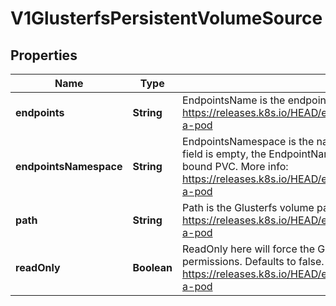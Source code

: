 

# V1GlusterfsPersistentVolumeSource

## Properties

Name | Type | Description | Notes
------------ | ------------- | ------------- | -------------
**endpoints** | **String** | EndpointsName is the endpoint name that details Glusterfs topology. More info: https://releases.k8s.io/HEAD/examples/volumes/glusterfs/README.md#create-a-pod | 
**endpointsNamespace** | **String** | EndpointsNamespace is the namespace that contains Glusterfs endpoint. If this field is empty, the EndpointNamespace defaults to the same namespace as the bound PVC. More info: https://releases.k8s.io/HEAD/examples/volumes/glusterfs/README.md#create-a-pod |  [optional]
**path** | **String** | Path is the Glusterfs volume path. More info: https://releases.k8s.io/HEAD/examples/volumes/glusterfs/README.md#create-a-pod | 
**readOnly** | **Boolean** | ReadOnly here will force the Glusterfs volume to be mounted with read-only permissions. Defaults to false. More info: https://releases.k8s.io/HEAD/examples/volumes/glusterfs/README.md#create-a-pod |  [optional]



